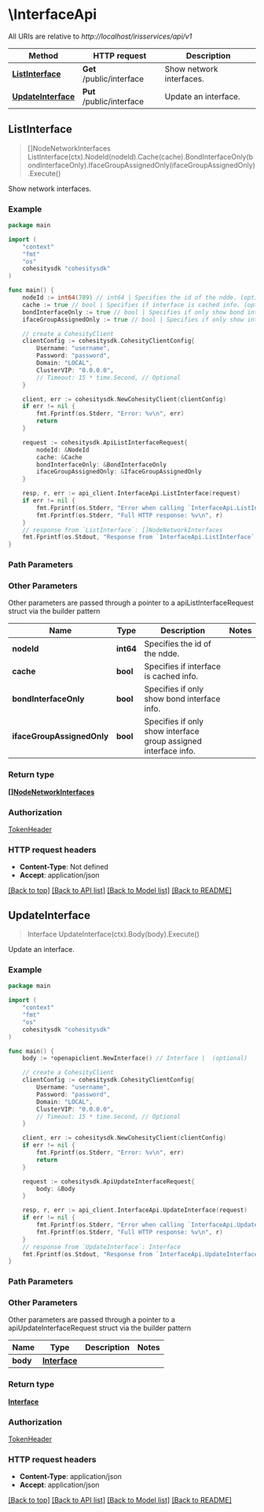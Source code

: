 # \InterfaceApi

All URIs are relative to *http://localhost/irisservices/api/v1*

Method | HTTP request | Description
------------- | ------------- | -------------
[**ListInterface**](InterfaceApi.md#ListInterface) | **Get** /public/interface | Show network interfaces.
[**UpdateInterface**](InterfaceApi.md#UpdateInterface) | **Put** /public/interface | Update an interface.



## ListInterface

> []NodeNetworkInterfaces ListInterface(ctx).NodeId(nodeId).Cache(cache).BondInterfaceOnly(bondInterfaceOnly).IfaceGroupAssignedOnly(ifaceGroupAssignedOnly).Execute()

Show network interfaces.

### Example

```go
package main

import (
    "context"
    "fmt"
    "os"
    cohesitysdk "cohesitysdk"
)

func main() {
    nodeId := int64(789) // int64 | Specifies the id of the ndde. (optional)
    cache := true // bool | Specifies if interface is cached info. (optional)
    bondInterfaceOnly := true // bool | Specifies if only show bond interface info. (optional)
    ifaceGroupAssignedOnly := true // bool | Specifies if only show interface group assigned interface info. (optional)

    // create a CohesityClient
    clientConfig := cohesitysdk.CohesityClientConfig{
        Username: "username",
        Password: "password",
        Domain: "LOCAL",
        ClusterVIP: "0.0.0.0",
        // Timeout: 15 * time.Second, // Optional 
    }

    client, err := cohesitysdk.NewCohesityClient(clientConfig)
    if err != nil {
        fmt.Fprintf(os.Stderr, "Error: %v\n", err)
        return
    }

    request := cohesitysdk.ApiListInterfaceRequest{
        nodeId: &NodeId
        cache: &Cache
        bondInterfaceOnly: &BondInterfaceOnly
        ifaceGroupAssignedOnly: &IfaceGroupAssignedOnly
    }

    resp, r, err := api_client.InterfaceApi.ListInterface(request)
    if err != nil {
        fmt.Fprintf(os.Stderr, "Error when calling `InterfaceApi.ListInterface``: %v\n", err)
        fmt.Fprintf(os.Stderr, "Full HTTP response: %v\n", r)
    }
    // response from `ListInterface`: []NodeNetworkInterfaces
    fmt.Fprintf(os.Stdout, "Response from `InterfaceApi.ListInterface`: %v\n", resp)
}
```

### Path Parameters



### Other Parameters

Other parameters are passed through a pointer to a apiListInterfaceRequest struct via the builder pattern


Name | Type | Description  | Notes
------------- | ------------- | ------------- | -------------
 **nodeId** | **int64** | Specifies the id of the ndde. | 
 **cache** | **bool** | Specifies if interface is cached info. | 
 **bondInterfaceOnly** | **bool** | Specifies if only show bond interface info. | 
 **ifaceGroupAssignedOnly** | **bool** | Specifies if only show interface group assigned interface info. | 

### Return type

[**[]NodeNetworkInterfaces**](NodeNetworkInterfaces.md)

### Authorization

[TokenHeader](../README.md#TokenHeader)

### HTTP request headers

- **Content-Type**: Not defined
- **Accept**: application/json

[[Back to top]](#) [[Back to API list]](../README.md#documentation-for-api-endpoints)
[[Back to Model list]](../README.md#documentation-for-models)
[[Back to README]](../README.md)


## UpdateInterface

> Interface UpdateInterface(ctx).Body(body).Execute()

Update an interface.



### Example

```go
package main

import (
    "context"
    "fmt"
    "os"
    cohesitysdk "cohesitysdk"
)

func main() {
    body := *openapiclient.NewInterface() // Interface |  (optional)

    // create a CohesityClient
    clientConfig := cohesitysdk.CohesityClientConfig{
        Username: "username",
        Password: "password",
        Domain: "LOCAL",
        ClusterVIP: "0.0.0.0",
        // Timeout: 15 * time.Second, // Optional 
    }

    client, err := cohesitysdk.NewCohesityClient(clientConfig)
    if err != nil {
        fmt.Fprintf(os.Stderr, "Error: %v\n", err)
        return
    }

    request := cohesitysdk.ApiUpdateInterfaceRequest{
        body: &Body
    }

    resp, r, err := api_client.InterfaceApi.UpdateInterface(request)
    if err != nil {
        fmt.Fprintf(os.Stderr, "Error when calling `InterfaceApi.UpdateInterface``: %v\n", err)
        fmt.Fprintf(os.Stderr, "Full HTTP response: %v\n", r)
    }
    // response from `UpdateInterface`: Interface
    fmt.Fprintf(os.Stdout, "Response from `InterfaceApi.UpdateInterface`: %v\n", resp)
}
```

### Path Parameters



### Other Parameters

Other parameters are passed through a pointer to a apiUpdateInterfaceRequest struct via the builder pattern


Name | Type | Description  | Notes
------------- | ------------- | ------------- | -------------
 **body** | [**Interface**](Interface.md) |  | 

### Return type

[**Interface**](Interface.md)

### Authorization

[TokenHeader](../README.md#TokenHeader)

### HTTP request headers

- **Content-Type**: application/json
- **Accept**: application/json

[[Back to top]](#) [[Back to API list]](../README.md#documentation-for-api-endpoints)
[[Back to Model list]](../README.md#documentation-for-models)
[[Back to README]](../README.md)

